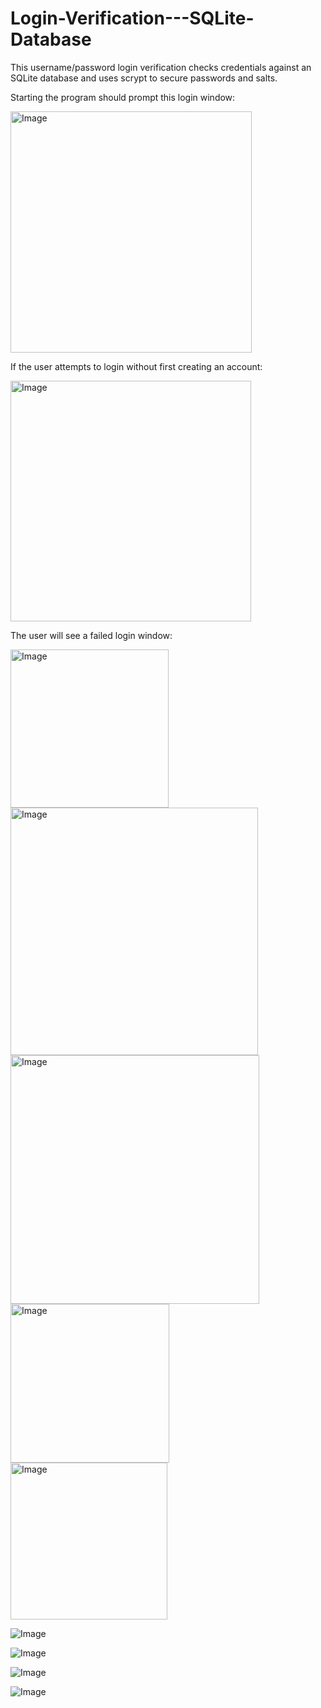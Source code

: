 # Login-Verification---SQLite-Database
This username/password login verification checks credentials against an SQLite database and uses scrypt to secure passwords and salts.

Starting the program should prompt this login window:

<img width="386" alt="Image" src="https://github.com/user-attachments/assets/a8869883-411f-4843-91e9-cbea936f6621" />

If the user attempts to login without first creating an account:

<img width="385" alt="Image" src="https://github.com/user-attachments/assets/6bfe289b-e901-4e14-bc4e-81018c5216b3" />

The user will see a failed login window:

<img width="253" alt="Image" src="https://github.com/user-attachments/assets/5e4fe8a6-227f-4055-aedf-b56b7d79e234" />



<img width="396" alt="Image" src="https://github.com/user-attachments/assets/ff9afb8d-9c15-4d3a-a441-6379db3b1445" />

<img width="398" alt="Image" src="https://github.com/user-attachments/assets/f898bfcd-0120-4e79-b0f7-902d61196ab5" />

<img width="254" alt="Image" src="https://github.com/user-attachments/assets/2861fea0-c47e-4d9c-b4ec-3bf781c19e3b" />

<img width="251" alt="Image" src="https://github.com/user-attachments/assets/af12cfb3-d93f-401b-b0dc-e39a3db16168" />

![Image](https://github.com/user-attachments/assets/49c59234-f60c-47ff-8e18-5b2635c72a92)

![Image](https://github.com/user-attachments/assets/c5b814c5-b70e-4f8b-838e-84e24f2d03af)

![Image](https://github.com/user-attachments/assets/c212c421-dfff-44bd-b397-497ca166eb47)

![Image](https://github.com/user-attachments/assets/52aa2256-781a-4817-8d77-efebd0526d29)
